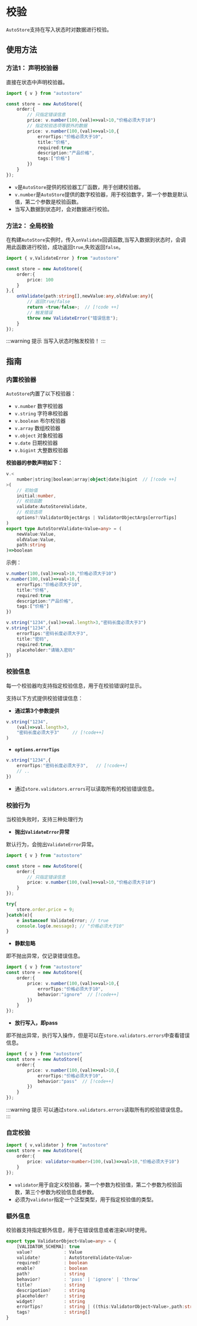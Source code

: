 # 校验

`AutoStore`支持在写入状态时对数据进行校验。

## 使用方法

### 方法1： 声明校验器

直接在状态中声明校验器。

```ts 
import { v } from "autostore"

const store = new AutoStore({
    order:{
        // 只指定错误信息        
        price: v.number(100,(val)=>val>10,"价格必须大于10")
        // 指定校验选项等额外的数据
        price: v.number(100,(val)=>val>10,{
            errorTips:"价格必须大于10",
            title:"价格",
            required:true
            description:"产品价格",
            tags:["价格"]
        })
    }
});
```

- `v`是`AutoStore`提供的校验器工厂函数，用于创建校验器。
- `v.number`是`AutoStore`提供的数字校验器，用于校验数字，第一个参数是默认值，第二个参数是校验函数。
- 当写入数据到状态时，会对数据进行校验。


### 方法2： 全局校验

在构建`AutoStore`实例时，传入`onValidate`回调函数,当写入数据到状态时，会调用此函数进行校验，成功返回`true`,失败返回`false`。

```ts 
import { v,ValidateError } from "autostore"

const store = new AutoStore({
    order:{
        price: 100
    }
},{
    onValidate(path:string[],newValue:any,oldValue:any){
        // 返回true/false
        return <true/false>;  // [!code ++]
        // 触发错误
        throw new ValidateError("错误信息");
    }
});
```

:::warning 提示
当写入状态时触发校验！
:::

## 指南

### 内置校验器

`AutoStore`内置了以下校验器：

- `v.number` 数字校验器
- `v.string` 字符串校验器
- `v.boolean` 布尔校验器
- `v.array` 数组校验器
- `v.object` 对象校验器
- `v.date` 日期校验器
- `v.bigint` 大整数校验器

**校验器的参数声明如下：**

```ts 
v.<
    number|string|boolean|array|object|date|bigint  // [!code ++]
>(
    // 初始值
    initial:number,                 
    // 校验函数
    validate:AutoStoreValidate,     
    // 校验选项
    options?:ValidatorObjectArgs | ValidatorObjectArgs[errorTips] 
)
export type AutoStoreValidate<Value=any> = (
    newValue:Value,
    oldValue:Value,
    path:string
)=>boolean
```

示例：

```ts
v.number(100,(val)=>val>10,"价格必须大于10")
v.number(100,(val)=>val>10,{
    errorTips:"价格必须大于10",
    title:"价格",
    required:true
    description:"产品价格",
    tags:["价格"]
})

v.string("1234",(val)=>val.length>3,"密码长度必须大于3")
v.string("1234",{
    errorTips:"密码长度必须大于3",
    title:"密码",
    required:true,
    placeholder:"请输入密码"
})
```

### 校验信息

每一个校验器均支持指定校验信息，用于在校验错误时显示。

支持以下方式提供校验错误信息：

- **通过第3个参数提供**

```ts
v.string("1234",
    (val)=>val.length>3,
    "密码长度必须大于3"     // [!code++]
)
```

- **`options.errorTips`**

```ts
v.string("1234",{
    errorTips:"密码长度必须大于3",   // [!code++]
    // ..
})
```

- 通过`store.validators.errors`可以读取所有的校验错误信息。

### 校验行为

当校验失败时，支持三种处理行为

- **抛出`ValidateError`异常**

默认行为，会抛出`ValidateError`异常。

```ts 
import { v } from "autostore"

const store = new AutoStore({
    order:{
        // 只指定错误信息        
        price: v.number(100,(val)=>val>10,"价格必须大于10") 
    }
});

try{
    store.order.price = 9;
}catch(e){
    e instanceof ValidateError; // true
    console.log(e.message); // "价格必须大于10"
}
```

- **静默忽略**

即不抛出异常，仅记录错误信息。

```ts 
import { v } from "autostore"
const store = new AutoStore({
    order:{
        price: v.number(100,(val)=>val>10,{
            errorTips:"价格必须大于10",
            behavior:"ignore"  // [!code++]
        }) 
    }
});
```

- **放行写入，即pass**

即不抛出异常，执行写入操作，但是可以在`store.validators.errors`中查看错误信息。

```ts 
import { v } from "autostore"
const store = new AutoStore({
    order:{
        price: v.number(100,(val)=>val>10,{
            errorTips:"价格必须大于10",
            behavior:"pass"  // [!code++]
        }) 
    }
});
```


:::warning 提示
可以通过`store.validators.errors`读取所有的校验错误信息。
:::

### 自定校验


```ts 
import { v,validator } from "autostore"
const store = new AutoStore({
    order:{
        price: validator<number>(100,(val)=>val>10,"价格必须大于10")
    }
});
```

- `validator`用于自定义校验器，第一个参数为校验值，第二个参数为校验函数，第三个参数为校验信息或参数。
- 必须为`validator`指定一个泛型类型，用于指定校验值的类型。

### 额外信息

校验器支持指定额外信息，用于在错误信息或者渲染UI时使用。

```ts
export type ValidatorObject<Value=any> = {
    [VALIDATOR_SCHEMA]: true
    value?            : Value
    validate?         : AutoStoreValidate<Value>
    required?         : boolean
    enable?           : boolean 
    path?             : string
    behavior?         : 'pass' | 'ignore' | 'throw'
    title?            : string
    descripotion?     : string
    placeholder?      : string
    widget?           : string          
    errorTips?        : string | ((this:ValidatorObject<Value>,path:string,newValue:Value,oldValue:Value)=>string )
    tags?             : string[]         
} 
```
